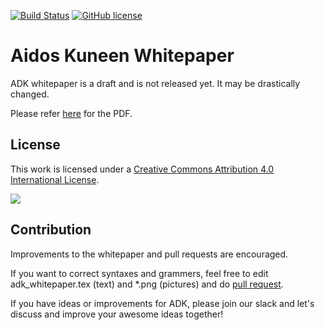 
[![Build Status](https://travis-ci.org/AidosKuneen/whitepaper.svg?branch=master)](https://travis-ci.org/AidosKuneen/whitepaper)
[![GitHub license](https://img.shields.io/badge/License-CC%20BY%204.0-lightgrey.svg)](https://creativecommons.org/licenses/by/4.0/)

# Aidos Kuneen Whitepaper

ADK whitepaper is a draft and is not released yet.
It may be drastically changed.

Please refer [here](https://github.com/AidosKuneen/whitepaper/releases) for the PDF.

## License

This work is licensed under a [Creative Commons Attribution 4.0 International License](http://creativecommons.org/licenses/by/4.0/).

![](https://i.creativecommons.org/l/by/4.0/88x31.png)

## Contribution

Improvements to the whitepaper and pull requests are encouraged.

If you want to correct syntaxes and grammers, feel free to  edit adk_whitepaper.tex (text) and *.png (pictures)
and do [pull request](https://github.com/AidosKuneen/whitepaper/pulls).

If you have  ideas or improvements for ADK, please join our slack and let's discuss and improve your awesome ideas together!